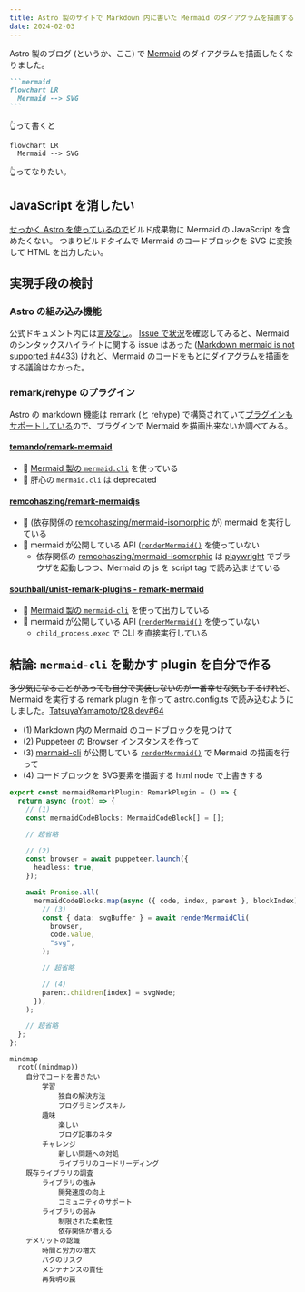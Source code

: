 ```yaml
---
title: Astro 製のサイトで Markdown 内に書いた Mermaid のダイアグラムを描画する
date: 2024-02-03
---
```


Astro 製のブログ (というか、ここ) で [Mermaid](https://mermaid.js.org/) のダイアグラムを描画したくなりました。

````markdown
```mermaid
flowchart LR
  Mermaid --> SVG
```
````

👆って書くと

```mermaid
flowchart LR
  Mermaid --> SVG
```

👆ってなりたい。

## JavaScript を消したい

[せっかく Astro を使っているので](https://docs.astro.build/en/basics/astro-components/)ビルド成果物に Mermaid の JavaScript を含めたくない。
つまりビルドタイムで Mermaid のコードブロックを SVG に変換して HTML を出力したい。

## 実現手段の検討

### Astro の組み込み機能

公式ドキュメント内には[言及なし](https://github.com/search?q=repo%3Awithastro%2Fdocs+path%3A%2F%5Esrc%5C%2Fcontent%5C%2Fdocs%5C%2F%2F+mermaid&type=code)。
[Issue で状況](https://github.com/withastro/astro/issues?q=mermaid)を確認してみると、Mermaid のシンタックスハイライトに関する issue はあった
([Markdown mermaid is not supported #4433](https://github.com/withastro/astro/issues/4433)) けれど、Mermaid のコードをもとにダイアグラムを描画をする議論はなかった。

### remark/rehype のプラグイン

Astro の markdown 機能は remark (と rehype) で構築されていて[プラグインもサポートしている](https://docs.astro.build/en/guides/markdown-content/#markdown-plugins)ので、プラグインで Mermaid を描画出来ないか調べてみる。

#### [temando/remark-mermaid](https://github.com/temando/remark-mermaid)

- 🥰 [Mermaid 製の `mermaid.cli`](https://www.npmjs.com/package/mermaid.cli) を使っている
- 🤔 肝心の `mermaid.cli` は deprecated

#### [remcohaszing/remark-mermaidjs](https://github.com/remcohaszing/remark-mermaidjs)

- 🥰 (依存関係の [remcohaszing/mermaid-isomorphic](https://github.com/remcohaszing/mermaid-isomorphic) が) mermaid を実行している
- 🤔 mermaid が公開している API ([`renderMermaid()`](https://github.com/mermaid-js/mermaid-cli/blob/10.8.0/src/index.js#L232) を使っていない
  - 依存関係の [remcohaszing/mermaid-isomorphic](https://github.com/remcohaszing/mermaid-isomorphic) は [playwright](https://playwright.dev/) でブラウザを起動しつつ、Mermaid の js を script tag で読み込ませている

#### [southball/unist-remark-plugins - remark-mermaid](https://github.com/southball/unist-remark-plugins/tree/main/remark-mermaid)

- 🥰 [Mermaid 製の `mermaid-cli`](https://www.npmjs.com/package/@mermaid-js/mermaid-cli) を使って出力している
- 🤔 mermaid が公開している API ([`renderMermaid()`](https://github.com/mermaid-js/mermaid-cli/blob/10.8.0/src/index.js#L232) を使っていない
  - `child_process.exec` で CLI を直接実行している

## 結論: `mermaid-cli` を動かす plugin を自分で作る

~~多少気になることがあっても自分で実装しないのが一番幸せな気もするけれど~~、 Mermaid を実行する remark plugin を作って astro.config.ts で読み込むようにしました。[TatsuyaYamamoto/t28.dev#64](https://github.com/TatsuyaYamamoto/t28.dev/pull/64)

- (1) Markdown 内の Mermaid のコードブロックを見つけて
- (2) Puppeteer の Browser インスタンスを作って
- (3) [mermaid-cli](https://github.com/mermaid-js/mermaid-cli) が公開している [`renderMermaid()`](https://github.com/mermaid-js/mermaid-cli/blob/10.8.0/src/index.js#L232) で Mermaid の描画を行って
- (4) コードブロックを SVG要素を描画する html node で上書きする

```ts
export const mermaidRemarkPlugin: RemarkPlugin = () => {
  return async (root) => {
    // (1)
    const mermaidCodeBlocks: MermaidCodeBlock[] = [];

    // 超省略

    // (2)
    const browser = await puppeteer.launch({
      headless: true,
    });

    await Promise.all(
      mermaidCodeBlocks.map(async ({ code, index, parent }, blockIndex) => {
        // (3)
        const { data: svgBuffer } = await renderMermaidCli(
          browser,
          code.value,
          "svg",
        );

        // 超省略

        // (4)
        parent.children[index] = svgNode;
      }),
    );

    // 超省略
  };
};
```

```mermaid
mindmap
  root((mindmap))
    自分でコードを書きたい
        学習
            独自の解決方法
            プログラミングスキル
        趣味
            楽しい
            ブログ記事のネタ
        チャレンジ
            新しい問題への対処
            ライブラリのコードリーディング
    既存ライブラリの調査
        ライブラリの強み
            開発速度の向上
            コミュニティのサポート
        ライブラリの弱み
            制限された柔軟性
            依存関係が増える
    デメリットの認識
        時間と労力の増大
        バグのリスク
        メンテナンスの責任
        再発明の罠
```
